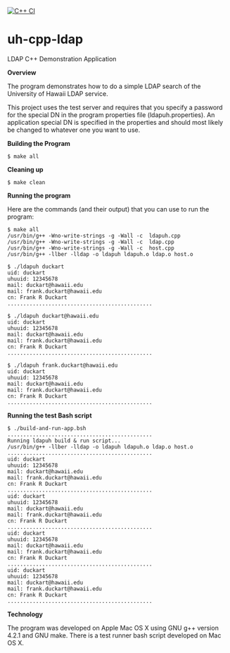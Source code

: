 [![C++ CI](https://github.com/fduckart/uh-cpp-ldap/actions/workflows/c-cpp.yml/badge.svg)](https://github.com/fduckart/uh-cpp-ldap/actions/workflows/c-cpp.yml)

uh-cpp-ldap
===========

LDAP C++ Demonstration Application

**Overview**

The program demonstrates how to do a simple LDAP search
of the University of Hawaii LDAP service.

This project uses the test server and requires that you
specify a password for the special DN in the program
properties file (ldapuh.properties). An application
special DN is specified in the properties and should
most likely be changed to whatever one you want to use.

**Building the Program**

    $ make all

**Cleaning up**

    $ make clean

**Running the program**

Here are the commands (and their output)
that you can use to run the program:

    $ make all
    /usr/bin/g++ -Wno-write-strings -g -Wall -c  ldapuh.cpp
    /usr/bin/g++ -Wno-write-strings -g -Wall -c  ldap.cpp
    /usr/bin/g++ -Wno-write-strings -g -Wall -c  host.cpp
    /usr/bin/g++ -llber -lldap -o ldapuh ldapuh.o ldap.o host.o

    $ ./ldapuh duckart
    uid: duckart
    uhuuid: 12345678
    mail: duckart@hawaii.edu
    mail: frank.duckart@hawaii.edu
    cn: Frank R Duckart
    ..............................................

    $ ./ldapuh duckart@hawaii.edu
    uid: duckart
    uhuuid: 12345678
    mail: duckart@hawaii.edu
    mail: frank.duckart@hawaii.edu
    cn: Frank R Duckart
    ..............................................

    $ ./ldapuh frank.duckart@hawaii.edu
    uid: duckart
    uhuuid: 12345678
    mail: duckart@hawaii.edu
    mail: frank.duckart@hawaii.edu
    cn: Frank R Duckart
    ..............................................

**Running the test Bash script**

    $ ./build-and-run-app.bsh
    ..............................................
    Running ldapuh build & run script...
    /usr/bin/g++ -llber -lldap -o ldapuh ldapuh.o ldap.o host.o
    ..............................................
    uid: duckart
    uhuuid: 12345678
    mail: duckart@hawaii.edu
    mail: frank.duckart@hawaii.edu
    cn: Frank R Duckart
    ..............................................
    uid: duckart
    uhuuid: 12345678
    mail: duckart@hawaii.edu
    mail: frank.duckart@hawaii.edu
    cn: Frank R Duckart
    ..............................................
    uid: duckart
    uhuuid: 12345678
    mail: duckart@hawaii.edu
    mail: frank.duckart@hawaii.edu
    cn: Frank R Duckart
    ..............................................
    uid: duckart
    uhuuid: 12345678
    mail: duckart@hawaii.edu
    mail: frank.duckart@hawaii.edu
    cn: Frank R Duckart
    ..............................................


**Technology**

The program was developed on Apple Mac OS X using
GNU g++ version 4.2.1 and GNU make. There is a test
runner bash script developed on Mac OS X.
